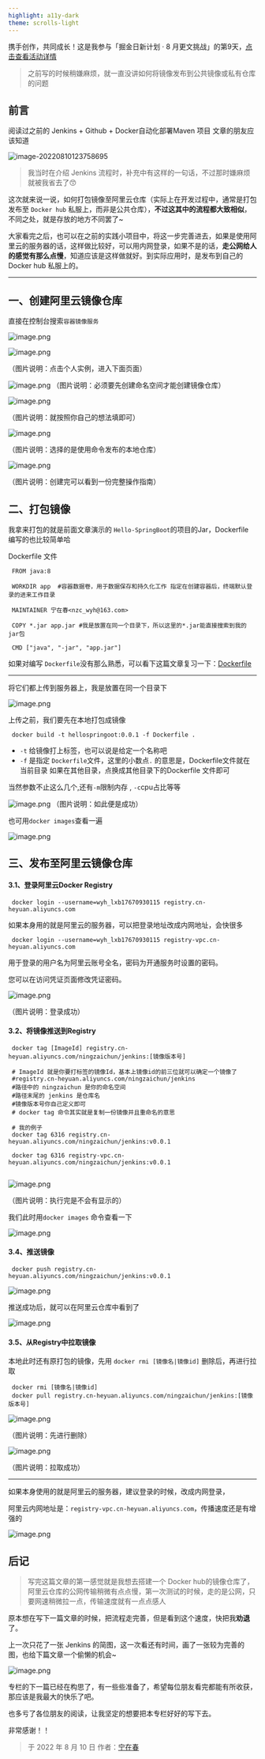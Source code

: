 ```yaml
---
highlight: a11y-dark
theme: scrolls-light
---
```

携手创作，共同成长！这是我参与「掘金日新计划 · 8 月更文挑战」的第9天，[点击查看活动详情](https://juejin.cn/post/7123120819437322247 "https://juejin.cn/post/7123120819437322247")

> 之前写的时候稍嫌麻烦，就一直没讲如何将镜像发布到公共镜像或私有仓库的问题

## 前言

阅读过之前的 Jenkins + Github + Docker自动化部署Maven 项目 文章的朋友应该知道

![image-20220810123758695](https://p3-juejin.byteimg.com/tos-cn-i-k3u1fbpfcp/150c0dd5a560480aa53009d22e55ecb8~tplv-k3u1fbpfcp-zoom-1.image)

> 我当时在介绍 Jenkins 流程时，补充中有这样的一句话，不过那时嫌麻烦就被我省去了😙

这次就来说一说，如何打包镜像至阿里云仓库（实际上在开发过程中，通常是打包发布至 `Docker hub` 私服上，而非是公共仓库），**不过这其中的流程都大致相似**，不同之处，就是存放的地方不同罢了~

大家看完之后，也可以在之前的实践小项目中，将这一步完善进去，如果是使用阿里云的服务器的话，这样做比较好，可以用内网登录，如果不是的话，**走公网给人的感觉有那么点慢**，知道应该是这样做就好。到实际应用时，是发布到自己的 Docker hub 私服上的。

***

## 一、创建阿里云镜像仓库

直接在控制台搜索`容器镜像服务`


![image.png](https://p9-juejin.byteimg.com/tos-cn-i-k3u1fbpfcp/3abb9658678f466cbe94443811a24f1b~tplv-k3u1fbpfcp-watermark.image?)

![image.png](https://p9-juejin.byteimg.com/tos-cn-i-k3u1fbpfcp/3cf7500bf56347e2a3963c47954b1e66~tplv-k3u1fbpfcp-watermark.image?)

（图片说明：点击个人实例，进入下面页面）



![image.png](https://p3-juejin.byteimg.com/tos-cn-i-k3u1fbpfcp/22cb0368c44e4abaac53c7491cb504ad~tplv-k3u1fbpfcp-watermark.image?)
（图片说明：必须要先创建命名空间才能创建镜像仓库）


![image.png](https://p6-juejin.byteimg.com/tos-cn-i-k3u1fbpfcp/59fbb9d350eb4bd9bac953cbf577b8ff~tplv-k3u1fbpfcp-watermark.image?)

（图片说明：就按照你自己的想法填即可）


![image.png](https://p9-juejin.byteimg.com/tos-cn-i-k3u1fbpfcp/9a6b0562b63b468082afd4b500ff1a72~tplv-k3u1fbpfcp-watermark.image?)

（图片说明：选择的是使用命令发布的本地仓库）


![image.png](https://p9-juejin.byteimg.com/tos-cn-i-k3u1fbpfcp/16b435a41df14b0482bea13be5d9c9ac~tplv-k3u1fbpfcp-watermark.image?)

（图片说明：创建完可以看到一份完整操作指南）

## 二、打包镜像

我拿来打包的就是前面文章演示的 `Hello-SpringBoot`的项目的Jar，Dockerfile 编写的也比较简单哈

Dockerfile 文件

```
 FROM java:8
 
 WORKDIR app  #容器数据卷，用于数据保存和持久化工作 指定在创建容器后，终端默认登录的进来工作目录
 
 MAINTAINER 宁在春<nzc_wyh@163.com>
 
 COPY *.jar app.jar #我是放置在同一个目录下，所以这里的*.jar能直接搜索到我的jar包
 
 CMD ["java", "-jar", "app.jar"]
```

如果对编写 `Dockerfile`没有那么熟悉，可以看下这篇文章复习一下：[Dockerfile](https://juejin.cn/post/7025763722060627981/)

***

将它们都上传到服务器上，我是放置在同一个目录下


![image.png](https://p1-juejin.byteimg.com/tos-cn-i-k3u1fbpfcp/33fa7817b8574192a50ed8b57912349c~tplv-k3u1fbpfcp-watermark.image?)

上传之前，我们要先在本地打包成镜像

```
 docker build -t hellospringoot:0.0.1 -f Dockerfile .
```

-   `-t` 给镜像打上标签，也可以说是给定一个名称吧
-   `-f` 是指定 `Dockerfile`文件，这里的小数点`.` 的意思是，Dockerfile文件就在当前目录 如果在其他目录，点换成其他目录下的Dockerfile 文件即可

当然参数不止这么几个,还有`-m`限制内存 , `-c`cpu占比等等


![image.png](https://p1-juejin.byteimg.com/tos-cn-i-k3u1fbpfcp/af3300aea1ef4e19b9f1dddfdc9b7387~tplv-k3u1fbpfcp-watermark.image?)
（图片说明：如此便是成功）

也可用`docker images`查看一遍


![image.png](https://p6-juejin.byteimg.com/tos-cn-i-k3u1fbpfcp/ef67373aa0994a0f816a7ee5abd403d9~tplv-k3u1fbpfcp-watermark.image?)

## 三、发布至阿里云镜像仓库

#### 3.1、登录阿里云Docker Registry

```
 docker login --username=wyh_lxb17670930115 registry.cn-heyuan.aliyuncs.com
```

如果本身用的就是阿里云的服务器，可以把登录地址改成内网地址，会快很多

```
 docker login --username=wyh_lxb17670930115 registry-vpc.cn-heyuan.aliyuncs.com
```

用于登录的用户名为阿里云账号全名，密码为开通服务时设置的密码。

您可以在访问凭证页面修改凭证密码。


![image.png](https://p6-juejin.byteimg.com/tos-cn-i-k3u1fbpfcp/3c76b2f96b4f4498b0f1b63b69148753~tplv-k3u1fbpfcp-watermark.image?)

（图片说明：登录成功）

#### 3.2、将镜像推送到Registry

```
 docker tag [ImageId] registry.cn-heyuan.aliyuncs.com/ningzaichun/jenkins:[镜像版本号]
 
 # ImageId 就是你要打标签的镜像Id，基本上镜像id的前三位就可以确定一个镜像了
 #registry.cn-heyuan.aliyuncs.com/ningzaichun/jenkins
 #路径中的 ningzaichun 是你的命名空间
 #路径末尾的 jenkins 是仓库名
 #镜像版本号你自己定义即可
 # docker tag 命令其实就是复制一份镜像并且重命名的意思
 
 # 我的例子
 docker tag 6316 registry.cn-heyuan.aliyuncs.com/ningzaichun/jenkins:v0.0.1
 
 docker tag 6316 registry-vpc.cn-heyuan.aliyuncs.com/ningzaichun/jenkins:v0.0.1
 
```




![image.png](https://p1-juejin.byteimg.com/tos-cn-i-k3u1fbpfcp/c03febb84fa44e909419a3ea14059cc4~tplv-k3u1fbpfcp-watermark.image?)

（图片说明：执行完是不会有显示的）

我们此时用`docker images` 命令查看一下


![image.png](https://p1-juejin.byteimg.com/tos-cn-i-k3u1fbpfcp/c06d7116f404499b91e36cdedd715784~tplv-k3u1fbpfcp-watermark.image?)

#### 3.4、推送镜像

```
 docker push registry.cn-heyuan.aliyuncs.com/ningzaichun/jenkins:v0.0.1
```


![image.png](https://p9-juejin.byteimg.com/tos-cn-i-k3u1fbpfcp/5e4fe2d4304c41839f165846e0d39209~tplv-k3u1fbpfcp-watermark.image?)

推送成功后，就可以在阿里云仓库中看到了


![image.png](https://p1-juejin.byteimg.com/tos-cn-i-k3u1fbpfcp/b0dc655a8dce46daa52b75de807266d9~tplv-k3u1fbpfcp-watermark.image?)


#### 3.5、从Registry中拉取镜像

本地此时还有原打包的镜像，先用 `docker rmi [镜像名|镜像id]` 删除后，再进行拉取

```
 docker rmi [镜像名|镜像id]
 docker pull registry.cn-heyuan.aliyuncs.com/ningzaichun/jenkins:[镜像版本号]
```


![image.png](https://p6-juejin.byteimg.com/tos-cn-i-k3u1fbpfcp/3c636818c4244b57ae4b2bf44c48c911~tplv-k3u1fbpfcp-watermark.image?)

（图片说明：先进行删除）


![image.png](https://p9-juejin.byteimg.com/tos-cn-i-k3u1fbpfcp/05660fe544134d86bca01c00e411f11e~tplv-k3u1fbpfcp-watermark.image?)

（图片说明：拉取成功）

***

如果本身使用的就是阿里云的服务器，建议登录的时候，改成内网登录，

阿里云内网地址是：`registry-vpc.cn-heyuan.aliyuncs.com`，传播速度还是有增强的


![image.png](https://p1-juejin.byteimg.com/tos-cn-i-k3u1fbpfcp/d23bb3d7c9e84a66a1991b006c0516e9~tplv-k3u1fbpfcp-watermark.image?)

## 后记

> 写完这篇文章的第一感觉就是我想去搭建一个 Docker hub的镜像仓库了，阿里云仓库的公网传输稍微有点点慢，第一次测试的时候，走的是公网，只要网速稍微拉一点，传输速度就有一点点感人

原本想在写下一篇文章的时候，把流程走完善，但是看到这个速度，快把我**劝退**了。

上一次只花了一张 Jenkins 的简图，这一次看还有时间，画了一张较为完善的图，也给下篇文章一个偷懒的机会~


![image.png](https://p3-juejin.byteimg.com/tos-cn-i-k3u1fbpfcp/4581195b94a344bc9766412f107556d8~tplv-k3u1fbpfcp-watermark.image?)

专栏的下一篇已经在构思了，有一些些准备了，希望每位朋友看完都能有所收获，那应该是我最大的快乐了吧。

也多亏了各位朋友的阅读，让我坚定的想要把本专栏好好的写下去。

非常感谢！！

>于 2022 年 8 月 10 日 作者：[宁在春](https://juejin.cn/user/2859142558267559/posts)
